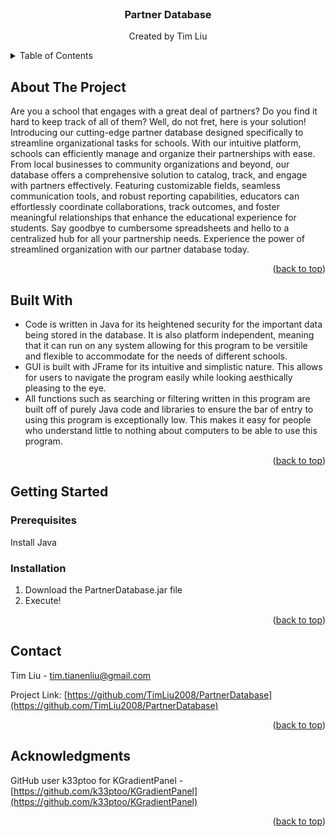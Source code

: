 <br />
<div align="center">

  </a>

  <h3 align="center">Partner Database</h3>

  <p align="center">
    Created by Tim Liu

</div>

<!-- TABLE OF CONTENTS -->
<details>
  <summary>Table of Contents</summary>
  <ol>
    <li>
      <a href="#about-the-project">About The Project</a>
      <ul>
        <li><a href="#built-with">Built With</a></li>
      </ul>
    </li>
    <li>
      <a href="#getting-started">Getting Started</a>
      <ul>
        <li><a href="#prerequisites">Prerequisites</a></li>
        <li><a href="#installation">Installation</a></li>
      </ul>
    </li>
    <li><a href="#acknowledgments">Acknowledgments</a></li>
  </ol>
</details>



<!-- ABOUT THE PROJECT -->
## About The Project

Are you a school that engages with a great deal of partners? Do you find it hard to keep track of all of them? Well, do not fret, here is your solution! Introducing our cutting-edge partner database designed specifically to streamline organizational tasks for schools. With our intuitive platform, schools can efficiently manage and organize their partnerships with ease. From local businesses to community organizations and beyond, our database offers a comprehensive solution to catalog, track, and engage with partners effectively. Featuring customizable fields, seamless communication tools, and robust reporting capabilities, educators can effortlessly coordinate collaborations, track outcomes, and foster meaningful relationships that enhance the educational experience for students. Say goodbye to cumbersome spreadsheets and hello to a centralized hub for all your partnership needs. Experience the power of streamlined organization with our partner database today.

<p align="right">(<a href="#readme-top">back to top</a>)</p>



## Built With

* Code is written in Java for its heightened security for the important data being stored in the database. It is also platform independent, meaning that it can run on any system allowing for this program to be versitile and flexible to accommodate for the needs of different schools.
* GUI is built with JFrame for its intuitive and simplistic nature. This allows for users to navigate the program easily while looking aesthically pleasing to the eye.
* All functions such as searching or filtering written in this program are built off of purely Java code and libraries to ensure the bar of entry to using this program is exceptionally low. This makes it easy for people who understand little to nothing about computers to be able to use this program. 

<p align="right">(<a href="#readme-top">back to top</a>)</p>


<!-- GETTING STARTED -->
## Getting Started



### Prerequisites

Install Java 

### Installation

1. Download the PartnerDatabase.jar file
2. Execute!


<p align="right">(<a href="#readme-top">back to top</a>)</p>




<!-- CONTACT -->
## Contact

Tim Liu - tim.tianenliu@gmail.com

Project Link: [https://github.com/TimLiu2008/PartnerDatabase](https://github.com/TimLiu2008/PartnerDatabase)

<p align="right">(<a href="#readme-top">back to top</a>)</p>



<!-- ACKNOWLEDGMENTS -->
## Acknowledgments

GitHub user k33ptoo for KGradientPanel - [https://github.com/k33ptoo/KGradientPanel](https://github.com/k33ptoo/KGradientPanel)

<p align="right">(<a href="#readme-top">back to top</a>)</p>
